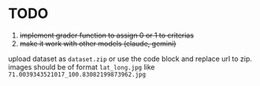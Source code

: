 # TODO
1. ~~implement grader function to assign 0 or 1 to criterias~~
2. ~~make it work with other models (claude, gemini)~~

upload dataset as `dataset.zip` or use the code block and replace url to zip. 
images should be of format `lat_long.jpg` like `71.0039343521017_100.83082199873962.jpg`
